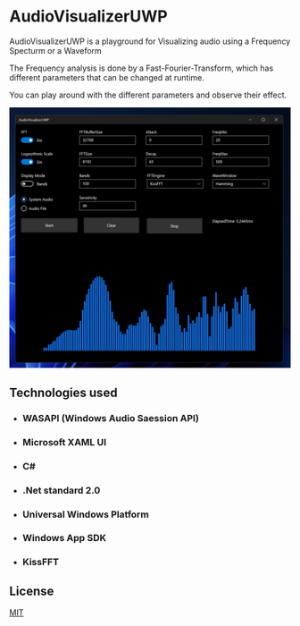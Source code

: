# AudioVisualizerUWP

AudioVisualizerUWP is a playground for Visualizing audio using a Frequency Specturm or a Waveform 

The Frequency analysis is done by a Fast-Fourier-Transform, which has different parameters that can be changed at runtime.

You can play around with the different parameters and observe their effect.

![Screenshot](screenshot.png)

## Technologies used

 - ### WASAPI (Windows Audio Saession API) 
 - ### Microsoft XAML UI
 - ### C# 
 - ### .Net standard 2.0
 - ### Universal Windows Platform
 - ### Windows App SDK
 - ### KissFFT

## License
[MIT](https://choosealicense.com/licenses/mit/)